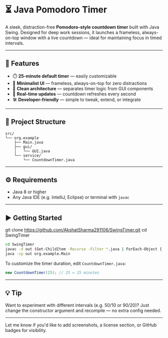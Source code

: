 
# ⏳ Java Pomodoro Timer

A sleek, distraction-free **Pomodoro-style countdown timer** built with Java Swing. Designed for deep work sessions, it launches a frameless, always-on-top window with a live countdown — ideal for maintaining focus in timed intervals.

---

## 🚀 Features

- ⏱️ **25-minute default timer** — easily customizable
- 🧼 **Minimalist UI** — frameless, always-on-top for zero distractions
- 🧠 **Clean architecture** — separates timer logic from GUI components
- 🔄 **Real-time updates** — countdown refreshes every second
- 🛠️ **Developer-friendly** — simple to tweak, extend, or integrate

---

## 📁 Project Structure

```
src/
└── org.example
    ├── Main.java
    ├── gui/
    │   └── GUI.java
    └── service/
        └── CountdownTimer.java
```

---

## ⚙️ Requirements

- Java 8 or higher
- Any Java IDE (e.g. IntelliJ, Eclipse) or terminal with `javac`

---

## ▶️ Getting Started

git clone https://github.com/AkshatSharma291106/SwingTimer.git
cd SwingTimer


```bash
cd SwingTimer
javac -d out (Get-ChildItem -Recurse -Filter *.java | ForEach-Object { $_.FullName })
java -cp out org.example.Main
```

To customize the timer duration, edit `CountdownTimer.java`:

```java
new CountdownTimer(25); // 25 = 25 minutes
```

---

## 💡 Tip

Want to experiment with different intervals (e.g. 50/10 or 90/20)? Just change the constructor argument and recompile — no extra config needed.

---

Let me know if you'd like to add screenshots, a license section, or GitHub badges for visibility.
